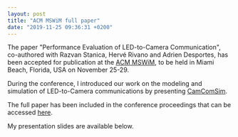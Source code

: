 ```yaml
---
layout: post
title: "ACM MSWiM full paper"
date: "2019-11-25 09:36:31 +0200"
---
```


The paper "Performance Evaluation of LED-to-Camera Communication", co-authored with Razvan Stanica, Hervé Rivano and Adrien Desportes, has been accepted for publication at the [ACM MSWiM](http://mswimconf.com/2019/), to be held in Miami Beach, Florida, USA on November 25-29.

During the conference, I introduced our work on the modeling and simulation of LED-to-Camera communications by presenting [CamComSim](https://github.com/vlc-citi-lab/camcomsim).

The full paper has been included in the conference proceedings that can be accessed [ here](https://dl.acm.org/citation.cfm?id=3355922).

My presentation slides are available below.

<script async class="speakerdeck-embed" data-id="b62f0dee83154609935b0af99764d188" data-ratio="1.33333333333333" src="//speakerdeck.com/assets/embed.js"></script>
